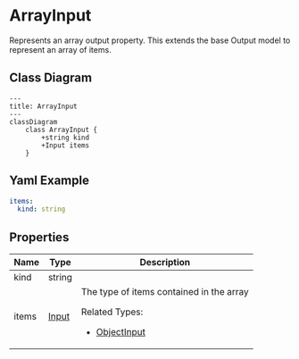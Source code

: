 # ArrayInput

Represents an array output property.
This extends the base Output model to represent an array of items.

## Class Diagram

```mermaid
---
title: ArrayInput
---
classDiagram
    class ArrayInput {
        +string kind
        +Input items
    }
```



## Yaml Example
```yaml
items:
  kind: string

```




## Properties

| Name | Type | Description |
| ---- | ---- | ----------- |
| kind | string |   |
| items | [Input](Input.md) | The type of items contained in the array <p>Related Types:<ul><li>[ObjectInput](ObjectInput.md)</li></ul></p> |



